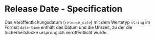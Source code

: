 # Release Date - Specification

Das Veröffentlichungsdatum (`release_date`) mit dem Wertetyp `string` im Format `date-time` enthält das Datum und die Uhrzeit, zu der die Sicherheitslücke ursprünglich veröffentlicht wurde.
